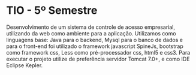 TIO - 5º Semestre
===

Desenvolvimento de um sistema de controle de acesso empresarial, utilizando da web como ambiente para a aplicação.
Utilizamos como linguagens base: Java para o backend, Mysql para o banco de dados e para o front-end foi utilizado o framework javascript SpineJs, bootstrap como framework css, Less como pré-processador css, html5 e css3.
Para executar o projeto utilize de preferência servidor Tomcat 7.0+, e como IDE Eclipse Kepler.
